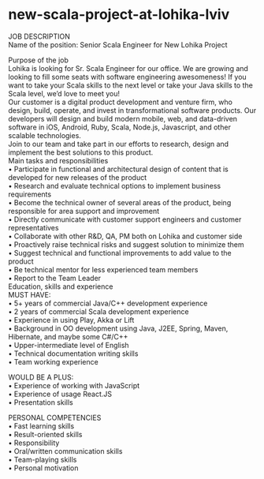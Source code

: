 # new-scala-project-at-lohika-lviv
<p>
JOB DESCRIPTION<br />
Name of the position: Senior Scala Engineer for New Lohika Project</p>

<p>Purpose of the job <br />
Lohika is looking for Sr. Scala Engineer for our office. We are growing and looking to fill some seats with software engineering awesomeness! If you want to take your Scala skills to the next level or take your Java skills to the Scala level, we&rsquo;d love to meet you!<br />
Our customer is a digital product development and venture firm, who design, build, operate, and invest in transformational software products. Our developers will design and build modern mobile, web, and data-driven software in iOS, Android, Ruby, Scala, Node.js, Javascript, and other scalable technologies. <br />
Join to our team and take part in our efforts to research, design and implement the best solutions to this product.<br />
Main tasks and responsibilities<br />
&bull; Participate in functional and architectural design of content that is developed for new releases of the product<br />
&bull; Research and evaluate technical options to implement business requirements<br />
&bull; Become the technical owner of several areas of the product, being responsible for area support and improvement<br />
&bull; Directly communicate with customer support engineers and customer representatives<br />
&bull; Collaborate with other R&amp;D, QA, PM both on Lohika and customer side<br />
&bull; Proactively raise technical risks and suggest solution to minimize them<br />
&bull; Suggest technical and functional improvements to add value to the product<br />
&bull; Be technical mentor for less experienced team members<br />
&bull; Report to the Team Leader<br />
Education, skills and experience<br />
MUST HAVE:<br />
&bull; 5+ years of commercial Java/&#1057;++ development experience<br />
&bull; 2 years of commercial Scala development experience<br />
&bull; Experience in using Play, Akka or Lift <br />
&bull; Background in OO development using Java, J2EE, Spring, Maven, Hibernate, and maybe some C#/C++<br />
&bull; Upper-intermediate level of English<br />
&bull; Technical documentation writing skills<br />
&bull; Team working experience</p>

<p>WOULD BE A PLUS:<br />
&bull; Experience of working with JavaScript<br />
&bull; Experience of usage React.JS<br />
&bull; Presentation skills</p>

<p>PERSONAL COMPETENCIES<br />
&bull; Fast learning skills<br />
&bull; Result-oriented skills<br />
&bull; Responsibility<br />
&bull; Oral/written communication skills<br />
&bull; Team-playing skills<br />
&bull; Personal motivation</p>

<p> <br />
</p>
